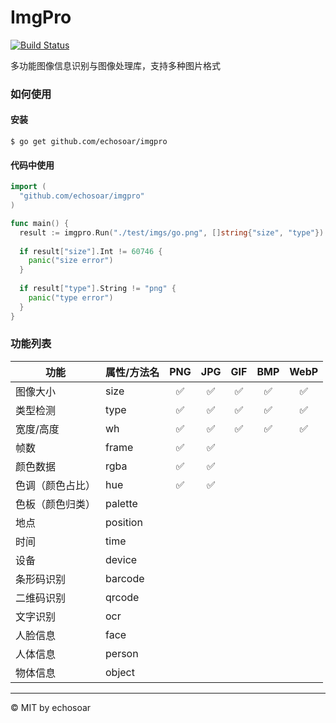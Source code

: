 # ImgPro
[![Build Status](https://circleci.com/gh/echosoar/imgpro.svg?style=shield)](https://circleci.com/gh/echosoar/imgpro)

多功能图像信息识别与图像处理库，支持多种图片格式

### 如何使用
#### 安装
```shell
$ go get github.com/echosoar/imgpro
```
#### 代码中使用
```go
import (
  "github.com/echosoar/imgpro"
)

func main() {
  result := imgpro.Run("./test/imgs/go.png", []string{"size", "type"})
  
  if result["size"].Int != 60746 {
    panic("size error")
  }
  
  if result["type"].String != "png" {
    panic("type error")
  }
}
```

### 功能列表

| 功能 | 属性/方法名 | PNG | JPG | GIF | BMP | WebP |
| --- | --- | :---: | :---: | :---: | :---: | :---: |
| 图像大小 | size | ✅ | ✅ | ✅ | ✅ | ✅ |
| 类型检测 | type | ✅ | ✅ | ✅ | ✅ | ✅ |
| 宽度/高度| wh | ✅ | ✅ | ✅ | ✅ | ✅ |
| 帧数| frame | ✅ | ✅ | 
| 颜色数据 | rgba | ✅ | ✅ | 
| 色调（颜色占比） | hue |  ✅ | ✅ | 
| 色板（颜色归类） | palette | 
| 地点 | position | 
| 时间 | time | 
| 设备 | device | 
| 条形码识别 | barcode |
| 二维码识别 | qrcode |
| 文字识别 | ocr |
| 人脸信息 | face |
| 人体信息 | person |
| 物体信息 | object |

---

© MIT by echosoar
